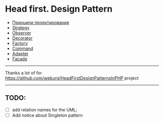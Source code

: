# Head first. Design Pattern

- [Принципи проектирования](./documentation/1-design-principles.md)
- [Strategy](./documentation/2-strategy.md)
- [Observer](./documentation/3-observer.md)
- [Decorator](./documentation/4-decorator.md)
- [Factory](./documentation/5-factory.md)
- [Command](./documentation/7-command.md)
- [Adapter](./documentation/8-adapter.md)
- [Facade](./documentation/9-facade.md)

--------------
Thanks a lot of for https://github.com/weburg/HeadFirstDesignPatternsInPHP project

--------------

## TODO:
- [ ] add relation names for the UML;
- [ ] Add notice about Singleton pattern
